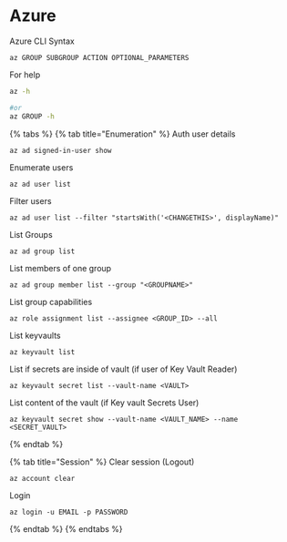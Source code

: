 # Azure

Azure CLI Syntax

```
az GROUP SUBGROUP ACTION OPTIONAL_PARAMETERS
```

For help

```bash
az -h

#or
az GROUP -h
```

{% tabs %}
{% tab title="Enumeration" %}
Auth user details

```bash
az ad signed-in-user show
```

Enumerate users

```
az ad user list
```

Filter users

```
az ad user list --filter "startsWith('<CHANGETHIS>', displayName)"
```

List Groups

```
az ad group list
```

List members of one group

```
az ad group member list --group "<GROUPNAME>"
```

List group capabilities

```
az role assignment list --assignee <GROUP_ID> --all
```

List keyvaults

```
az keyvault list
```

List if secrets are inside of vault (if user of Key Vault Reader)

```
az keyvault secret list --vault-name <VAULT>
```

List content of the vault (if Key vault Secrets User)

```
az keyvault secret show --vault-name <VAULT_NAME> --name <SECRET_VAULT>
```


{% endtab %}

{% tab title="Session" %}
Clear session (Logout)

```
az account clear
```

Login

```
az login -u EMAIL -p PASSWORD
```


{% endtab %}
{% endtabs %}
